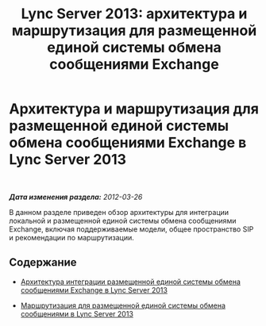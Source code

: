 ﻿---
title: 'Lync Server 2013: архитектура и маршрутизация для размещенной единой системы обмена сообщениями Exchange'
TOCTitle: Архитектура и маршрутизация для размещенной единой системы обмена сообщениями Exchange
ms:assetid: 4ea4a2ce-01d9-4209-bf8e-98fa9027fb7a
ms:mtpsurl: https://technet.microsoft.com/ru-ru/library/Gg398318(v=OCS.15)
ms:contentKeyID: 49309732
ms.date: 05/19/2016
mtps_version: v=OCS.15
ms.translationtype: HT
---

# Архитектура и маршрутизация для размещенной единой системы обмена сообщениями Exchange в Lync Server 2013

 

_**Дата изменения раздела:** 2012-03-26_

В данном разделе приведен обзор архитектуры для интеграции локальной и размещенной единой системы обмена сообщениями Exchange, включая поддерживаемые модели, общее пространство SIP и рекомендации по маршрутизации.

## Содержание

  - [Архитектура интеграции размещенной единой системы обмена сообщениями Exchange в Lync Server 2013](lync-server-2013-hosted-exchange-um-integration-architecture.md)

  - [Маршрутизация для размещенной единой системы обмена сообщениями в Lync Server 2013](lync-server-2013-hosted-exchange-um-routing.md)

